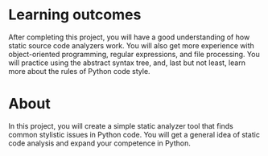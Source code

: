 # Learning outcomes

After completing this project, you will have a good understanding of how static source code analyzers work. You will also get more experience with object-oriented programming, regular expressions, and file processing. You will practice using the abstract syntax tree, and, last but not least, learn more about the rules of Python code style.

# About

In this project, you will create a simple static analyzer tool that finds common stylistic issues in Python code. You will get a general idea of static code analysis and expand your competence in Python.
